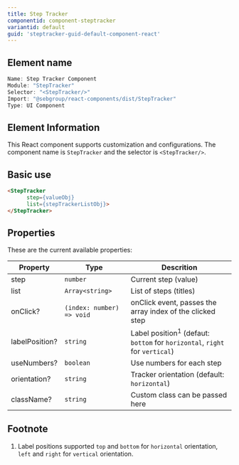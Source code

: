 ```yaml
---
title: Step Tracker
componentid: component-steptracker
variantid: default
guid: 'steptracker-guid-default-component-react'
---
```


## Element name
```javascript
Name: Step Tracker Component
Module: "StepTracker"
Selector: "<StepTracker/>"
Import: "@sebgroup/react-components/dist/StepTracker"
Type: UI Component
```

## Element Information 
This React component supports customization and configurations. The component name is `StepTracker` and the selector is `<StepTracker/>`.

## Basic use
```html
<StepTracker
      step={valueObj}
      list={stepTrackerListObj}>
</StepTracker>
```

## Properties
These are the current available properties:

| Property       | Type                      | Descrition                                                                             |
| -------------- | ------------------------- | -------------------------------------------------------------------------------------- |
| step           | `number`                  | Current step (value)                                                                   |
| list           | `Array<string>`           | List of steps (titles)                                                                 |
| onClick?       | `(index: number) => void` | onClick event, passes the array index of the clicked step                              |
| labelPosition? | `string`                  | Label position<sup>1</sup> (defaut: `bottom` for `horizontal`, `right` for `vertical`) |
| useNumbers?    | `boolean`                 | Use numbers for each step                                                              |
| orientation?   | `string`                  | Tracker orientation (default: `horizontal`)                                            |
| className?     | `string`                  | Custom class can be passed here                                                        |

## Footnote
1. Label positions supported `top` and `bottom` for `horizontal` orientation, `left` and `right` for `vertical` orientation.
